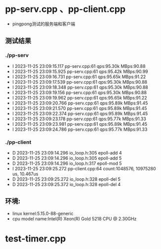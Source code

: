 

# pp-serv.cpp 、pp-client.cpp

* pingpong测试的服务端和客户端

## 测试结果 

### ./pp-serv
* I 2023-11-25 23:09:15.117 pp-serv.cpp:61 qps:95.30k MBps:90.88
* I 2023-11-25 23:09:15.925 pp-serv.cpp:61 qps:95.42k MBps:90.99
* I 2023-11-25 23:09:16.731 pp-serv.cpp:61 qps:95.65k MBps:91.22
* I 2023-11-25 23:09:17.539 pp-serv.cpp:61 qps:95.30k MBps:90.88
* I 2023-11-25 23:09:18.348 pp-serv.cpp:61 qps:95.30k MBps:90.88
* I 2023-11-25 23:09:19.156 pp-serv.cpp:61 qps:95.30k MBps:90.88
* I 2023-11-25 23:09:19.962 pp-serv.cpp:61 qps:95.65k MBps:91.22
* I 2023-11-25 23:09:20.766 pp-serv.cpp:61 qps:95.89k MBps:91.45
* I 2023-11-25 23:09:21.570 pp-serv.cpp:61 qps:95.89k MBps:91.45
* I 2023-11-25 23:09:22.374 pp-serv.cpp:61 qps:95.89k MBps:91.45
* I 2023-11-25 23:09:23.178 pp-serv.cpp:61 qps:95.77k MBps:91.33
* I 2023-11-25 23:09:23.981 pp-serv.cpp:61 qps:95.89k MBps:91.45
* I 2023-11-25 23:09:24.786 pp-serv.cpp:61 qps:95.77k MBps:91.33

### ./pp-client
* D 2023-11-25 23:09:14.296 io_loop.h:305 epoll-add 4
* D 2023-11-25 23:09:14.296 io_loop.h:305 epoll-add 5
* D 2023-11-25 23:09:14.296 io_loop.h:317 epoll-mod 5
* I 2023-11-25 23:09:25.272 pp-client.cpp:64 count:1048576, 10975280 us,  10.467us
* D 2023-11-25 23:09:25.272 io_loop.h:328 epoll-del 5
* D 2023-11-25 23:09:25.372 io_loop.h:328 epoll-del 4


## 环境:
* linux kernel:5.15.0-88-generic
* cpu model name:Intel(R) Xeon(R) Gold 5218 CPU @ 2.30GHz


# test-timer.cpp

